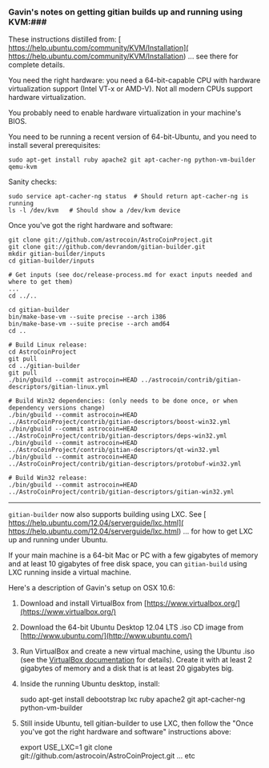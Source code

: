 ### Gavin's notes on getting gitian builds up and running using KVM:###

These instructions distilled from:
[  https://help.ubuntu.com/community/KVM/Installation](  https://help.ubuntu.com/community/KVM/Installation)
... see there for complete details.

You need the right hardware: you need a 64-bit-capable CPU with hardware virtualization support (Intel VT-x or AMD-V). Not all modern CPUs support hardware virtualization.

You probably need to enable hardware virtualization in your machine's BIOS.

You need to be running a recent version of 64-bit-Ubuntu, and you need to install several prerequisites:

	sudo apt-get install ruby apache2 git apt-cacher-ng python-vm-builder qemu-kvm

Sanity checks:

	sudo service apt-cacher-ng status  # Should return apt-cacher-ng is running
	ls -l /dev/kvm   # Should show a /dev/kvm device


Once you've got the right hardware and software:

    git clone git://github.com/astrocoin/AstroCoinProject.git
    git clone git://github.com/devrandom/gitian-builder.git
    mkdir gitian-builder/inputs
    cd gitian-builder/inputs

    # Get inputs (see doc/release-process.md for exact inputs needed and where to get them)
    ...
    cd ../..

    cd gitian-builder
    bin/make-base-vm --suite precise --arch i386
    bin/make-base-vm --suite precise --arch amd64
    cd ..

    # Build Linux release:
    cd AstroCoinProject
    git pull
    cd ../gitian-builder
    git pull
    ./bin/gbuild --commit astrocoin=HEAD ../astrocoin/contrib/gitian-descriptors/gitian-linux.yml

    # Build Win32 dependencies: (only needs to be done once, or when dependency versions change)
    ./bin/gbuild --commit astrocoin=HEAD ../AstroCoinProject/contrib/gitian-descriptors/boost-win32.yml
    ./bin/gbuild --commit astrocoin=HEAD ../AstroCoinProject/contrib/gitian-descriptors/deps-win32.yml
    ./bin/gbuild --commit astrocoin=HEAD ../AstroCoinProject/contrib/gitian-descriptors/qt-win32.yml
    ./bin/gbuild --commit astrocoin=HEAD ../AstroCoinProject/contrib/gitian-descriptors/protobuf-win32.yml

    # Build Win32 release:
    ./bin/gbuild --commit astrocoin=HEAD ../AstroCoinProject/contrib/gitian-descriptors/gitian-win32.yml

---------------------

`gitian-builder` now also supports building using LXC. See
[  https://help.ubuntu.com/12.04/serverguide/lxc.html](  https://help.ubuntu.com/12.04/serverguide/lxc.html)
... for how to get LXC up and running under Ubuntu.

If your main machine is a 64-bit Mac or PC with a few gigabytes of memory
and at least 10 gigabytes of free disk space, you can `gitian-build` using
LXC running inside a virtual machine.

Here's a description of Gavin's setup on OSX 10.6:

1. Download and install VirtualBox from [https://www.virtualbox.org/](https://www.virtualbox.org/)

2. Download the 64-bit Ubuntu Desktop 12.04 LTS .iso CD image from
   [http://www.ubuntu.com/](http://www.ubuntu.com/)

3. Run VirtualBox and create a new virtual machine, using the Ubuntu .iso (see the [VirtualBox documentation](https://www.virtualbox.org/wiki/Documentation) for details). Create it with at least 2 gigabytes of memory and a disk that is at least 20 gigabytes big.

4. Inside the running Ubuntu desktop, install:

	sudo apt-get install debootstrap lxc ruby apache2 git apt-cacher-ng python-vm-builder

5. Still inside Ubuntu, tell gitian-builder to use LXC, then follow the "Once you've got the right hardware and software" instructions above:

	export USE_LXC=1
	git clone git://github.com/astrocoin/AstroCoinProject.git
	... etc
